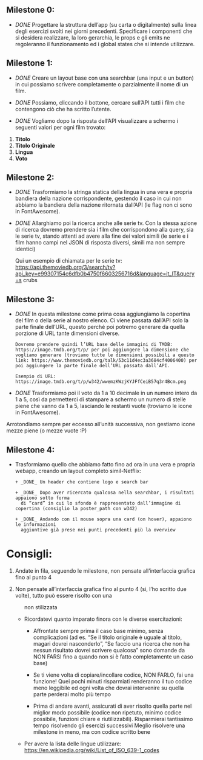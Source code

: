 ## Milestone 0:

- _DONE_ Progettare la struttura dell’app (su carta o digitalmente) sulla linea degli esercizi svolti nei giorni precedenti. Specificare i componenti che si desidera realizzare, la loro gerarchia, le props e gli emits ne regoleranno il funzionamento ed i global states che si intende utilizzare.

## Milestone 1:

- _DONE_ Creare un layout base con una searchbar (una input e un button) in cui possiamo scrivere completamente o parzialmente il nome di un film.

- _DONE_ Possiamo, cliccando il bottone, cercare sull’API tutti i film che contengono ciò che ha scritto l’utente.

- _DONE_ Vogliamo dopo la risposta dell’API visualizzare a schermo i seguenti valori per ogni film trovato:

1. **Titolo**
2. **Titolo Originale**
3. **Lingua**
4. **Voto**

## Milestone 2:

- _DONE_ Trasformiamo la stringa statica della lingua in una vera e propria bandiera della nazione corrispondente, gestendo il caso in cui non abbiamo la bandiera della nazione ritornata dall’API (le flag non ci sono in FontAwesome).

- _DONE_ Allarghiamo poi la ricerca anche alle serie tv. Con la stessa azione di ricerca dovremo prendere sia i film che corrispondono alla query, sia le serie tv, stando attenti ad avere alla fine dei valori simili (le serie e i film hanno campi nel JSON di risposta diversi, simili ma non sempre identici)

  Qui un esempio di chiamata per le serie tv:
  https://api.themoviedb.org/3/search/tv?api_key=e99307154c6dfb0b4750f6603256716d&language=it_IT&query=s
  crubs

## Milestone 3:

- _DONE_ In questa milestone come prima cosa aggiungiamo la copertina del film o della serie al nostro elenco. Ci viene passata dall’API solo la parte finale dell’URL, questo perché poi potremo generare da quella porzione di URL tante dimensioni diverse.

      Dovremo prendere quindi l’URL base delle immagini di TMDB: https://image.tmdb.org/t/p/ per poi aggiungere la dimensione che vogliamo generare (troviamo tutte le dimensioni possibili a questo link: https://www.themoviedb.org/talk/53c11d4ec3a3684cf4006400) per poi aggiungere la parte finale dell’URL passata dall’API.

      Esempio di URL:
      https://image.tmdb.org/t/p/w342/wwemzKWzjKYJFfCeiB57q3r4Bcm.png

- _DONE_ Trasformiamo poi il voto da 1 a 10 decimale in un numero intero da 1 a 5, così da permetterci di stampare a schermo un numero di stelle piene che vanno da 1 a 5, lasciando le restanti vuote (troviamo le icone in FontAwesome).

Arrotondiamo sempre per eccesso all’unità successiva, non gestiamo icone mezze piene (o mezze vuote :P)

## Milestone 4:

- Trasformiamo quello che abbiamo fatto fino ad ora in una vera e propria webapp, creando un layout completo simil-Netflix:

      + _DONE_ Un header che contiene logo e search bar

      + _DONE_ Dopo aver ricercato qualcosa nella searchbar, i risultati appaiono sotto forma
        di “card” in cui lo sfondo è rappresentato dall’immagine di copertina (consiglio la poster_path con w342)

      + _DONE_ Andando con il mouse sopra una card (on hover), appaiono le informazioni
        aggiuntive già prese nei punti precedenti più la overview

# Consigli:

1. Andate in fila, seguendo le milestone, non pensate all’interfaccia grafica fino
   al punto 4

2. Non pensate all’interfaccia grafica fino al punto 4 (si, l’ho scritto due volte),
   tutto può essere risolto con una <ul> non stilizzata

3. Ricordatevi quanto imparato finora con le diverse esercitazioni:

   - Affrontate sempre prima il caso base minimo, senza complicazioni (ad
     es. “Se il titolo originale è uguale al titolo, magari dovrei nasconderlo”,
     “Se faccio una ricerca che non ha nessun risultato dovrei scrivere
     qualcosa” sono domande da NON FARSI fino a quando non si è fatto
     completamente un caso base)

   - Se ti viene volta di copiare/incollare codice, NON FARLO, fai una
     funzione! Quei pochi minuti risparmiati renderanno il tuo codice meno
     leggibile ed ogni volta che dovrai intervenire su quella parte perderai
     molto più tempo

   - Prima di andare avanti, assicurati di aver risolto quella parte nel miglior
     modo possibile (codice non ripetuto, minimo codice possibile, funzioni
     chiare e riutilizzabili). Risparmierai tantissimo tempo risolvendo gli
     esercizi successivi
     Meglio risolvere una milestone in meno, ma con codice scritto bene

4. Per avere la lista delle lingue utilizzare:
   https://en.wikipedia.org/wiki/List_of_ISO_639-1_codes
